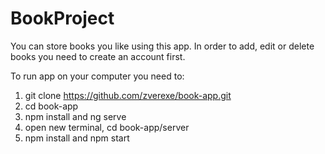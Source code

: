 # BookProject

You can store books you like using this app. In order to add, edit or delete books you need to create an account first.

To run app on your computer you need to: 
1) git clone https://github.com/zverexe/book-app.git
2) cd book-app
3) npm install and ng serve
4) open new terminal, cd book-app/server
5) npm install and npm start




